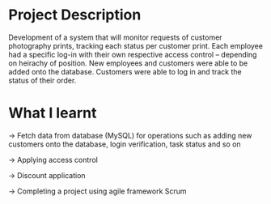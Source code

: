 # Project Description
Development of a system that will monitor requests of customer photography prints, tracking each status per customer print. Each employee had a specific log-in with their own respective access control – depending on heirachy of position. New employees and customers were able to be added onto the database. Customers were able to log in and track the status of their order.

# What I learnt
-> Fetch data from database (MySQL) for operations such as adding new customers onto the database, login verification, task status and so on

-> Applying access control
 
-> Discount application 
 
-> Completing a project using agile framework Scrum

